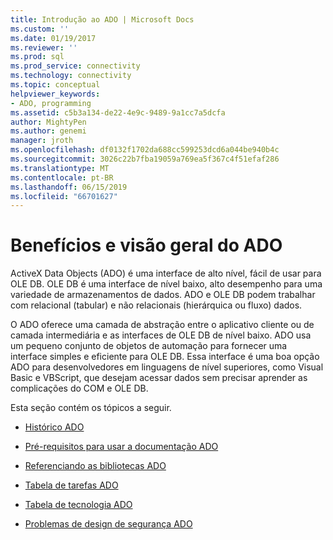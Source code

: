 ```yaml
---
title: Introdução ao ADO | Microsoft Docs
ms.custom: ''
ms.date: 01/19/2017
ms.reviewer: ''
ms.prod: sql
ms.prod_service: connectivity
ms.technology: connectivity
ms.topic: conceptual
helpviewer_keywords:
- ADO, programming
ms.assetid: c5b3a134-de22-4e9c-9489-9a1cc7a5dcfa
author: MightyPen
ms.author: genemi
manager: jroth
ms.openlocfilehash: df0132f1702da688cc599253dcd6a044be940b4c
ms.sourcegitcommit: 3026c22b7fba19059a769ea5f367c4f51efaf286
ms.translationtype: MT
ms.contentlocale: pt-BR
ms.lasthandoff: 06/15/2019
ms.locfileid: "66701627"
---
```

# <a name="ado-overview-and-benefits"></a>Benefícios e visão geral do ADO
ActiveX Data Objects (ADO) é uma interface de alto nível, fácil de usar para OLE DB. OLE DB é uma interface de nível baixo, alto desempenho para uma variedade de armazenamentos de dados. ADO e OLE DB podem trabalhar com relacional (tabular) e não relacionais (hierárquica ou fluxo) dados.

 O ADO oferece uma camada de abstração entre o aplicativo cliente ou de camada intermediária e as interfaces de OLE DB de nível baixo. ADO usa um pequeno conjunto de objetos de automação para fornecer uma interface simples e eficiente para OLE DB. Essa interface é uma boa opção ADO para desenvolvedores em linguagens de nível superiores, como Visual Basic e VBScript, que desejam acessar dados sem precisar aprender as complicações do COM e OLE DB.

 Esta seção contém os tópicos a seguir.

-   [Histórico ADO](../../ado/guide/ado-history.md)

-   [Pré-requisitos para usar a documentação ADO](../../ado/guide/prerequisites-for-using-the-ado-documentation.md)

-   [Referenciando as bibliotecas ADO](../../ado/guide/referencing-the-ado-libraries.md)

-   [Tabela de tarefas ADO](../../ado/guide/ado-task-table.md)

-   [Tabela de tecnologia ADO](../../ado/guide/ado-technology-table.md)

-   [Problemas de design de segurança ADO](../../ado/guide/ado-security-design-issues.md)
